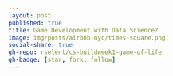 ```yaml
---
layout: post
published: true
title: Game Development with Data Science?
image: img/posts/airbnb-nyc/times-square.png
social-share: true
gh-repo: rselent/cs-buildweek1-game-of-life
gh-badge: [star, fork, follow]
---
```



